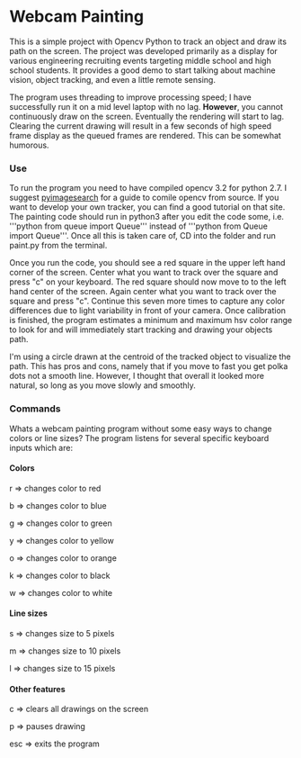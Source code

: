 # Webcam Painting
This is a simple project with Opencv Python to track an object and draw its path on the screen. The project was developed primarily as a display for various engineering recruiting events targeting middle school and high school students. It provides a good demo to start talking about machine vision, object tracking, and even a little remote sensing.

The program uses threading to improve processing speed; I have successfully run it on a mid level laptop with no lag. **However**, you cannot continuously draw on the screen. Eventually the rendering will start to lag. Clearing the current drawing will result in a few seconds of high speed frame display as the queued frames are rendered. This can be somewhat humorous.

### Use
To run the program you need to have compiled opencv 3.2 for python 2.7. I suggest [pyimagesearch](https://www.pyimagesearch.com/2016/10/24/ubuntu-16-04-how-to-install-opencv/) for a guide to comile opencv from source. If you want to develop your own tracker, you can find a good tutorial on that site. The painting code should run in python3 after you edit the code some, i.e. '''python from queue import Queue''' instead of '''python from Queue import Queue'''. Once all this is taken care of, CD into the folder and run paint.py from the terminal.

Once you run the code, you should see a red square in the upper left hand corner of the screen. Center what you want to track over the square and press "c" on your keyboard. The red square should now move to to the left hand center of the screen. Again center what you want to track over the square and press "c". Continue this seven more times to capture any color differences due to light variability in front of your camera. Once calibration is finished, the program estimates a minimum and maximum hsv color range to look for and will immediately start tracking and drawing your objects path.

I'm using a circle drawn at the centroid of the tracked object to visualize the path. This has pros and cons, namely that if you move to fast you get polka dots not a smooth line. However, I thought that overall it looked more natural, so long as you move slowly and smoothly.

### Commands
Whats a webcam painting program without some easy ways to change colors or line sizes? The program listens for several specific keyboard inputs which are:

#### Colors
r => changes color to red

b => changes color to blue

g => changes color to green

y => changes color to yellow

o => changes color to orange

k => changes color to black

w => changes color to white

#### Line sizes
s => changes size to 5 pixels

m => changes size to 10 pixels

l => changes size to 15 pixels

#### Other features
c => clears all drawings on the screen

p => pauses drawing

esc => exits the program
